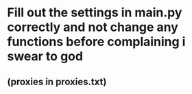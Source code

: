 # Fill out the settings in main.py correctly and not change any functions before complaining i swear to god
## (proxies in proxies.txt)
